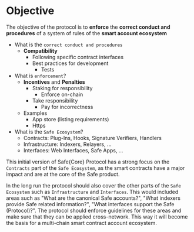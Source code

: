 # Objective

The objective of the protocol is to **enforce** the **correct conduct and procedures** of a system of rules of the **smart account ecosystem**


- What is the `correct conduct and procedures`
    - **Compatibility**
        - Following specific contract interfaces
        - Best practices for development
            - Tests
- What is `enforcement`?
    - **Incentives** and **Penalties**
        - Staking for responsibility
            - Enforce on-chain
        - Take responsibility
            - Pay for incorrectness
    - Examples
        - App store (listing requirements)
        - Https
- What is the `Safe Ecosystem`?
    - Contracts: Plug-Ins, Hooks, Signature Verifiers, Handlers
    - Infrastructure: Indexers, Relayers, …
    - Interfaces: Web Interfaces, Safe Apps, …


This initial version of Safe{Core} Protocol has a strong focus on the `Contracts` part of the `Safe Ecosystem`, as the smart contracts have a major impact and are at the core of the Safe product.

In the long run the protocol should also cover the other parts of the `Safe Ecosystem` such as `Infrastructure` and `Interfaces`. This would included areas such as "What are the canonical Safe accounts?", "What indexers provide Safe related information?", "What interfaces support the Safe (Protocol)?". The protocol should enforce guidelines for these areas and make sure that they can be applied cross-network. This way it will become the basis for a multi-chain smart contract account ecosystem. 
